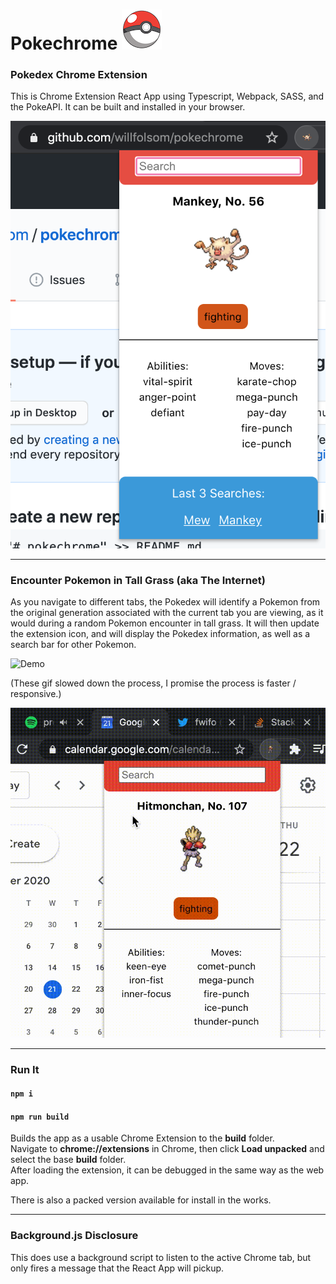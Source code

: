 # Pokechrome ![](public/pokeball64.png)

### Pokedex Chrome Extension

This is Chrome Extension React App using Typescript, Webpack, SASS, and the PokeAPI. It can be built and installed in your browser.<br/>

![Pokechrome](public/screeny.png)

---

### Encounter Pokemon in Tall Grass (aka The Internet)

As you navigate to different tabs, the Pokedex will identify a Pokemon from the original generation associated with the current tab you are viewing, as it would during a random Pokemon encounter in tall grass. It will then update the extension icon, and will display the Pokedex information, as well as a search bar for other Pokemon.<br/>

![Demo](public/demo.gif)

(These gif slowed down the process, I promise the process is faster / responsive.)

![Rapid Demo](public/rapid-demo.gif)

---

### Run It

#### `npm i`

#### `npm run build`

Builds the app as a usable Chrome Extension to the **build** folder.<br/>
Navigate to **chrome://extensions** in Chrome, then click **Load unpacked** and select the base **build** folder.<br/>
After loading the extension, it can be debugged in the same way as the web app.<br/>

There is also a packed version available for install in the works.

---

### Background.js Disclosure

This does use a background script to listen to the active Chrome tab, but only fires a message that the React App will pickup.
